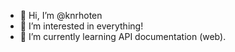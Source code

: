 - 👋 Hi, I’m @knrhoten
- 👀 I’m interested in everything!
- 🌱 I’m currently learning API documentation (web).
<!-- 💞️ I’m looking to collaborate on ...-->
<!-- 📫 How to reach me ... -->

<!---
knrhoten/knrhoten is a ✨ special ✨ repository because its `README.md` (this file) appears on your GitHub profile.
You can click the Preview link to take a look at your changes.
--->
